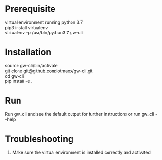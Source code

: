 # Prerequisite

virtual environment running python 3.7\
pip3 install virtualenv\
virtualenv -p /usr/bin/python3.7 gw-cli

# Installation

source gw-cli/bin/activate\
git clone git@github.com:iotmaxx/gw-cli.git\
cd gw-cli\
pip install -e .

# Run

Run gw_cli and see the default output for further instructions or run gw_cli --help

# Troubleshooting

1. Make sure the virtual environment is installed correctly and activated
